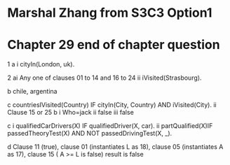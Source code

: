 # Marshal Zhang from S3C3 Option1
# Chapter 29 end of chapter question

1 
a
i cityIn(London, uk).

2 
ai Any one of clauses 01 to 14 and 16 to 24
ii iVisited(Strasbourg).

b chile, argentina

c countriesIVisited(Country) IF cityIn(City, Country) AND iVisited(City).
ii Clause 15 or 25
b i Who=jack
ii false
iii false

c i qualifiedCarDrivers(X) IF qualifiedDriver(X, car). ii partQualified(X)IF passedTheoryTest(X) AND NOT
          passedDrivingTest(X, _).

d Clause 11 (true), clause 01 (instantiates L as 18), clause 05 (instantiates A as 17), clause 15 ( A >= L is false) result is false